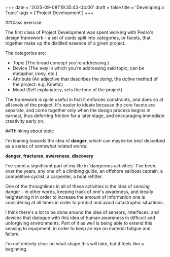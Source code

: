 +++
date = '2025-09-08T19:35:43-04:00'
draft = false
title = 'Developing a Topic'
tags = ['Project Development']
+++

##Class exercise

The first class of Project Development was spent working with Pedro's design framework - a set of cards split into categories, or facets, that together make up the distilled essence of a given project.

The categories are:
- Topic (The broad concept you're addressing.)
- Device (The *way* in which you're addressing said topic; can be metaphor, irony, etc.)
- Attribute (An adjective that describes the *doing*, the *active* method of the project: e.g. Kinetic)
- Mood (Self explanatory, sets the tone of the project)

The framework is quite useful in that it enforces constraints, and does so at all levels of the project. It's easier to ideate because the core facets are separate, and come together only when the design process begins in earnest, thus deferring friction for a later stage, and encouraging immediate creativity early on.

##Thinking about topic

I'm leaning towards the idea of **danger**, which can maybe be best described as a series of somewhat related words:

**danger**, **fractures**, **awareness**, **discovery**

I've spent a significant part of my life in 'dangerous activities'. I've been, over the years, any one of: a climbing guide, an offshore sailboat captain, a competitive cyclist, a carpenter, a boat refitter.

One of the throughlines in all of these activities is the idea of *sensing* danger - in other words, keeping track of one's awareness, and ideally heightening it in order to increase the amount of information one is considering at all times in order to predict and avoid catastrophic situations.

I think there's a lot to be done around the idea of sensors, interfaces, and devices that dialogue with this idea of human awareness in difficult and unforgiving environments. Part of it as well is being able to extend this sensing to equipment, in order to keep an eye on material fatigue and failure. 

I'm not entirely clear on what shape this will take, but it feels like a beginning.